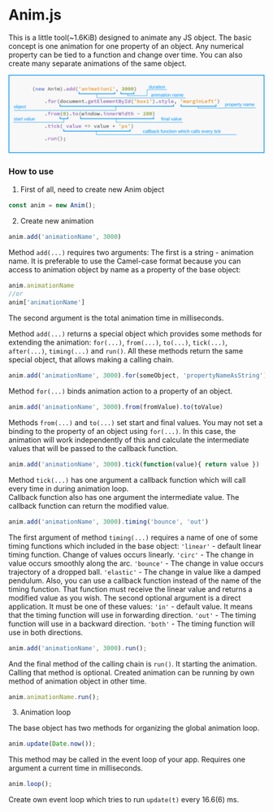 Anim.js
==============

This is a little tool(~1.6KiB) designed to animate any JS object. The basic concept is one animation for one property of an object. Any numerical property can be tied to a function and change over time. You can also create many separate animations of the same object.

![screenshot](anim_cheat.png)

### How to use

1. First of all, need to create new Anim object

```javascript
const anim = new Anim(); 
```

2. Create new animation

```javascript
anim.add('animationName', 3000)
```
Method `add(...)` requires two arguments:
The first is a string - animation name. It is preferable to use the Camel-case format because you can access to animation object by name as a property of the base object:

```javascript
anim.animationName
//or
anim['animationName']
```
The second argument is the total animation time in milliseconds.


Method `add(...)` returns a special object which provides some methods for extending the animation: `for(...)`, `from(...)`, `to(...)`, `tick(...)`, `after(...)`, `timing(...)` and `run()`.
All these methods return the same special object, that allows making a calling chain.

```javascript
anim.add('animationName', 3000).for(someObject, 'propertyNameAsString')
```

Method `for(...)` binds animation action to a property of an object.


```javascript
anim.add('animationName', 3000).from(fromValue).to(toValue)
```

Methods `from(...)` and `to(...)` set start and final values. You may not set a binding to the property of an object using `for(...)`. In this case, the animation will work independently of this and calculate the intermediate values that will be passed to the callback function.


```javascript
anim.add('animationName', 3000).tick(function(value){ return value })
```

Method `tick(...)` has one argument a callback function which will call every time in during animation loop.  
Callback function also has one argument the intermediate value. The callback function can return the modified value.


```javascript
anim.add('animationName', 3000).timing('bounce', 'out')
```

The first argument of method `timing(...)` requires a name of one of some timing functions which included in the base object: 
`'linear'` - default linear timing function. Change of values occurs linearly.
`'circ'` - The change in value occurs smoothly along the arc. 
`'bounce'` - The change in value occurs trajectory of a dropped ball.
`'elastic'`  - The change in value like a damped pendulum.
Also, you can use a callback function instead of the name of the timing function. That function must receive the linear value and returns a modified value as you wish.
The second optional argument is a direct application. It must be one of these values:
`'in'` - default value. It means that the timing function will use in forwarding direction.
`'out'` - The timing function will use in a backward direction.
`'both'` - The timing function will use in both directions.

```javascript
anim.add('animationName', 3000).run();
```

And the final method of the calling chain is `run()`. It starting the animation. Calling that method is optional. 
Created animation can be running by own method of animation object in other time.

```javascript
anim.animationName.run();
```


3. Animation loop

The base object has two methods for organizing the global animation loop.

```javascript
anim.update(Date.now());
```

This method may be called in the event loop of your app. Requires one argument a current time in milliseconds.

```javascript
anim.loop();
```
Create own event loop which tries to run `update(t)` every 16.6(6) ms.


